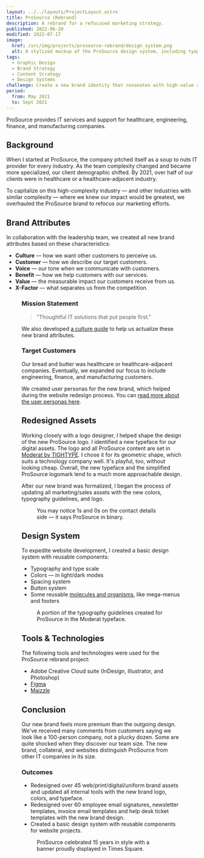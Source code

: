 ```yaml
---
layout: ../../layouts/ProjectLayout.astro
title: ProSource (Rebrand)
description: A rebrand for a refocused marketing strategy.
published: 2022-06-20
modified: 2022-07-17
image:
  href: /src/img/projects/prosource-rebrand/design_system.png
  alt: A stylized mockup of the ProSource design system, including tyography, colors, buttons, and footer/mega-menu components.
tags:
  - Graphic Design
  - Brand Strategy
  - Content Strategy
  - Design Systems
challenge: Create a new brand identity that resonates with high-value and high-complexity industry buyers.
period:
  from: May 2021
  to: Sept 2021
---
```


ProSource provides IT services and support for healthcare, engineering, finance, and manufacturing companies.

## Background

When I started at ProSource, the company pitched itself as a soup to nuts IT provider for every industry. As the team complexity changed and became more specialized, our client demographic shifted. By 2021, over half of our clients were in healthcare or a healthcare-adjacent industry.

To capitalize on this high-complexity industry — and other industries with similar complexity — where we knew our impact would be greatest, we overhauled the ProSource brand to refocus our marketing efforts.

## Brand Attributes

In collaboration with the leadership team, we created all new brand attributes based on these characteristics:

- **Culture** — how we want other customers to perceive us.
- **Customer** — how we describe our target customers.
- **Voice** — our tone when we communicate with customers.
- **Benefit** — how we help customers with our services.
- **Value** — the measurable impact our customers receive from us.
- **X-Factor** — what separates us from the competition.

<Figure
  image={{
    href: "/src/img/projects/prosource-rebrand/brand_attributes.png",
    alt: "New ProSource business cards mockup. The side with contact details is shown with a white background a dark gray background."
  }}
/>

### Mission Statement

> "Thoughtful IT solutions that put people first."

We also developed [a culture guide](https://www.getprosource.com/about-us/our-values/) to help us actualize these new brand attributes.

### Target Customers

Our bread and butter was healthcare or healthcare-adjacent companies. Eventually, we expanded our focus to include engineering, finance, and manufacturing customers.

We created user personas for the new brand, which helped during the website redesign process. You can [read more about the user personas here](/work/prosource-website#user-personas).

## Redesigned Assets

Working closely with a logo designer, I helped shape the design of the new ProSource logo. I identified a new typeface for our digital assets. The logo and all ProSource content are set in [Moderat by TIGHTYPE](https://tightype.com/typefaces/moderat). I chose it for its geometric shape, which suits a technology company well. It's playful, too, without looking cheap. Overall, the new typeface and the simplified ProSource logomark lend to a much more approachable design.

After our new brand was formalized, I began the process of updating all marketing/sales assets with the new colors, typography guidelines, and logo.

<Figure
  image={{
    href: "/src/img/projects/prosource-rebrand/prosource_rebrand_bizcards.png",
    alt: "New ProSource business cards mockup. The side with contact details is shown with a white background a dark gray background."
  }}
>
  You may notice 1s and 0s on the contact details side — it says ProSource in binary.
</Figure>

## Design System

To expedite website development, I created a basic design system with reusable components:
- Typography and type scale
- Colors — in light/dark modes
- Spacing system
- Button system
- Some reusable [molecules and organisms](https://xd.adobe.com/ideas/process/ui-design/atomic-design-principles-methodology-101/), like mega-menus and footers

<Figure
  image={{
    href: "/src/img/projects/prosource-rebrand/design_system_typography.png",
    alt: "A screenshot showcasing the letters, numbers, and symbols of the Moderat typeface."
  }}
>
  A portion of the typography guidelines created for ProSource in the Moderat typeface.
</Figure>

## Tools & Technologies

The following tools and technologies were used for the ProSource rebrand project:

- Adobe Creative Cloud suite (InDesign, Illustrator, and Photoshop)
- [Figma](https://www.figma.com/)
- [Maizzle](https://maizzle.com/)

## Conclusion

Our new brand feels more premium than the outgoing design. We've received many comments from customers saying we look like a 100-person company, not a plucky dozen. Some are quite shocked when they discover our team size. The new brand, collateral, and websites distinguish ProSource from other IT companies in its size.

### Outcomes

- Redesigned over 45 web/print/digital/uniform brand assets and updated all internal tools with the new brand logo, colors, and typeface.
- Redesigned over 60 employee email signatures, newsletter templates, invoice email templates and help desk ticket templates with the new brand design.
- Created a basic design system with reusable components for website projects.

<Figure
  image={{
    href: "/src/img/projects/prosource-rebrand/prosource_rebrand_timessquare.png",
    alt: "A picture of the ProSource logo display in Times Square, New York City."
  }}
>
  ProSource celebrated 15 years in style with a banner proudly displayed in Times Square.
</Figure>
